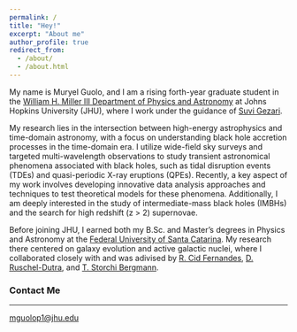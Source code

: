 ```yaml
---
permalink: /
title: "Hey!"
excerpt: "About me"
author_profile: true
redirect_from: 
  - /about/
  - /about.html
---
```



My name is Muryel Guolo, and I am a rising forth-year graduate student in the <a href="https://physics-astronomy.jhu.edu" target="_blank">William H. Miller III Department of Physics and Astronomy</a> at Johns Hopkins University (JHU), where I work under the guidance of <a href="https://physics-astronomy.jhu.edu/directory/suvi-gezari/" target="_blank">Suvi Gezari</a>.

My research lies in the intersection between high-energy astrophysics and time-domain astronomy, with a focus on understanding black hole accretion processes in the time-domain era. I utilize wide-field sky surveys and targeted multi-wavelength observations to study transient astronomical phenomena associated with black holes, such as tidal disruption events (TDEs) and quasi-periodic X-ray eruptions (QPEs). Recently, a key aspect of my work involves developing innovative data analysis approaches and techniques to test theoretical models for these phenomena. Additionally, I am deeply interested in the study of intermediate-mass black holes (IMBHs) and the search for high redshift (z > 2) supernovae.

Before joining JHU, I earned both my B.Sc. and Master’s degrees in Physics and Astronomy at the <a href="https://ppgfsc.posgrad.ufsc.br/?lang=en" target="_blank">Federal University of Santa Catarina</a>. My research there centered on galaxy evolution and active galactic nuclei, where I collaborated closely with and was adivised by <a href="https://scholar.google.com.br/citations?user=_NWGzLIAAAAJ&hl=en" target="_blank">R. Cid Fernandes</a>, <a href="https://scholar.google.com/citations?user=rGfZ3zoAAAAJ&hl=en" target="_blank">D. Ruschel-Dutra</a>, and <a href="https://scholar.google.com.br/citations?user=-qF-yBUAAAAJ&hl=pt-BR" target="_blank">T. Storchi Bergmann</a>.

### Contact Me
---
mguolop1@jhu.edu
